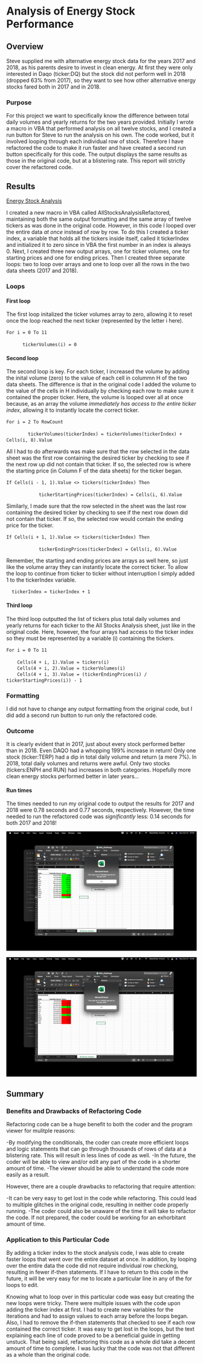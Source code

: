# Analysis of Energy Stock Performance

## Overview
Steve supplied me with alternative energy stock data for the years 2017 and 2018, as his parents desire to invest in clean energy.  At first they were only interested in Daqo (ticker:DQ) but the stock did not perform well in 2018 (dropped 63% from 2017), so they want to see how other alternative energy stocks fared both in 2017 and in 2018.  

### Purpose
For this project we want to specifically know the difference between total daily volumes and yearly returns for the two years provided.  Initially I wrote a macro in VBA that performed analysis on all twelve stocks, and I created a run button for Steve to run the analysis on his own.  The code worked, but it involved looping through each individual row of stock.  Therefore I have refactored the code to make it run faster and have created a second run button specifically for this code.  The output displays the same results as those in the original code, but at a blistering rate.  This report will strictly cover the refactored code.

## Results

[Energy Stock Analysis](https://github.com/MaxV6ft4/stock-analysis/blob/main/VBA_Challenge.xlsm)

I created a new macro in VBA called AllStocksAnalysisRefactored, maintaining both the same output formatting and the same array of twelve tickers as was done in the original code.  However, in this code I looped over the entire data *at once* instead of row by row.  To do this I created a ticker index, a variable that holds all the tickers inside itself, called it tickerIndex and initialized it to zero since in VBA the first number in an index is always 0.  Next, I created three new output arrays, one for ticker volumes, one for starting prices and one for ending prices.  Then I created three separate loops: two to loop over arrays and one to loop over all the rows in the two data sheets (2017 and 2018).

### Loops

#### First loop
The first loop initalized the ticker volumes array to zero, allowing it to reset once the loop reached the next ticker (represented by the letter i here).

    For i = 0 To 11
    
          tickerVolumes(i) = 0
        

#### Second loop
The second loop is key.  For each ticker, I increased the volume by adding the inital volume (zero) to the value of each cell in colummn H of the two data sheets.  The difference is that in the original code I added the volume to the value of the cells in H individually by checking each row to make sure it contained the proper ticker.  Here, the volume is looped over all at once because, as an array the volume *immediately has access to the entire ticker index*, allowing it to instantly locate the correct ticker.  

    For i = 2 To RowCount
    
            tickerVolumes(tickerIndex) = tickerVolumes(tickerIndex) + Cells(i, 8).Value

All I had to do afterwards was make sure that the row selected in the data sheet was the first row containing the desired ticker by checking to see if the next row up did not contain that ticker.  If so, the selected row is where the starting price (in Column F of the data sheets) for the ticker began.  

    If Cells(i - 1, 1).Value <> tickers(tickerIndex) Then
            
                tickerStartingPrices(tickerIndex) = Cells(i, 6).Value
                

Similarly, I made sure that the row selected in the sheet was the last row containing the desired ticker by checking to see if the next row down did not contain that ticker.  If so, the selected row would contain the ending price for the ticker.  

    If Cells(i + 1, 1).Value <> tickers(tickerIndex) Then
            
                tickerEndingPrices(tickerIndex) = Cells(i, 6).Value

Remember, the starting and ending prices are arrays as well here, so just like the volume array they can instantly locate the correct ticker.  To allow the loop to continue from ticker to ticker without interruption I simply added 1 to the tickerIndex variable.

      tickerIndex = tickerIndex + 1

#### Third loop
The third loop outputted the list of tickers plus total daily volumes and yearly returns for each ticker to the All Stocks Analysis sheet, just like in the original code.  Here, however, the four arrays had access to the ticker index so they must be represented by a variable (i) containing the tickers.  

    For i = 0 To 11
        
        Cells(4 + i, 1).Value = tickers(i)
        Cells(4 + i, 2).Value = tickerVolumes(i)
        Cells(4 + i, 3).Value = (tickerEndingPrices(i) / tickerStartingPrices(i)) - 1

### Formatting
I did not have to change any output formatting from the original code, but I did add a second run button to run only the refactored code.

### Outcome
It is clearly evident that in 2017, just about every stock performed better than in 2018. Even DAQO had a whopping 199% increase in return!  Only one stock (ticker:TERP) had a dip in total daily volume and return (a mere 7%).  In 2018, total daily volumes and returns were awful.  Only two stocks (tickers:ENPH and RUN) had increases in both categories.  Hopefully more clean energy stocks performed better in later years...

#### Run times
The times needed to run my original code to output the results for 2017 and 2018 were 0.78 seconds and 0.77 seconds, respectively.  However, the time needed to run the refactored code was *significantly* less: 0.14 seconds for both 2017 and 2018!

![2017 run time with refactored code](https://github.com/MaxV6ft4/stock-analysis/blob/main/Resources/VBA_Challenge_2017.png)

![2018 run time with refactored code](https://github.com/MaxV6ft4/stock-analysis/blob/main/Resources/VBA_Challenge_2018.png)

## Summary

### Benefits and Drawbacks of Refactoring Code
Refactoring code can be a huge benefit to both the coder and the program viewer for mulitple reasons:

-By modifying the conditionals, the coder can create more efficient loops and logic statements that can go through thousands of rows of data at a blistering rate.  This will result in less lines of code as well.
-In the future, the coder will be able to view and/or edit any part of the code in a shorter amount of time.
-The viewer should be able to understand the code more easily as a result.

However, there are a couple drawbacks to refactoring that require attention:

-It can be very easy to get lost in the code while refactoring.  This could lead to multiple glitches in the original code, resulting in neither code properly running.
-The coder could also be unaware of the time it will take to refactor the code.  If not prepared, the coder could be working for an exhorbitant amount of time.

### Application to this Particular Code

By adding a ticker index to the stock analysis code, I was able to create faster loops that went over the entire dataset at once.  In addition, by looping over the entire data the code did not require individual row checking, resulting in fewer if-then statements.  If I have to return to this code in the future, it will be very easy for me to locate a particular line in any of the for loops to edit.  

Knowing what to loop over in this particular code was easy but creating the new loops were tricky.  There were multiple issues with the code upon adding the ticker index at first.  I had to create new variables for the iterations and had to assign values to each array before the loops began.  Also, I had to remove the if-then statements that checked to see if each row contained the correct ticker.  It was easy to get lost in the loops, but the text explaining each line of code proved to be a beneficial guide in getting unstuck.  That being said, refactoring this code as a whole did take a decent amount of time to complete.  I was lucky that the code was not that different as a whole than the original code.
